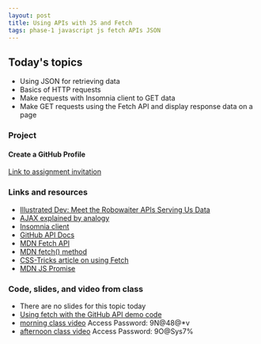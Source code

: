 ```yaml
---
layout: post
title: Using APIs with JS and Fetch
tags: phase-1 javascript js fetch APIs JSON
---
```


## Today's topics

- Using JSON for retrieving data
- Basics of HTTP requests
- Make requests with Insomnia client to GET data
- Make GET requests using the Fetch API and display response data on a page

### Project
#### Create a GitHub Profile

[Link to assignment invitation](https://classroom.github.com/a/NHP3XnJo)

### Links and resources

- [Illustrated Dev: Meet the Robowaiter APIs Serving Us Data](https://illustrated.dev/api)
- [AJAX explained by analogy](https://blog.codeanalogies.com/2018/01/15/ajax-basics-explained-by-working-at-a-fast-food-restaurant/)
- [Insomnia client](https://support.insomnia.rest/article/11-getting-started)
- [GitHub API Docs](https://developer.github.com/v3/)
- [MDN Fetch API](https://developer.mozilla.org/en-US/docs/Web/API/Fetch_API)
- [MDN fetch() method](https://developer.mozilla.org/en-US/docs/Web/API/WindowOrWorkerGlobalScope/fetch)
- [CSS-Tricks article on using Fetch](https://css-tricks.com/using-fetch/)
- [MDN JS Promise](https://developer.mozilla.org/en-US/docs/Web/JavaScript/Reference/Global_Objects/Promise)

### Code, slides, and video from class

- There are no slides for this topic today
- [Using fetch with the GitHub API demo code](https://github.com/momentum-team-1/examples/tree/master/fetch-github-api)
- [morning class video](https://us02web.zoom.us/rec/share/w_5QcLWo0UFJY4WV4VyCarQbQ9vleaa8gSRIqPsMn0wk0sSn-DU2u3C7x3tn4bjF?startTime=1588775569000) Access Password: 9N@48@*v
- [afternoon class video](https://us02web.zoom.us/rec/share/vPFpCLXbrTpLc7PLx0PHBYh4O6W9X6a80XAd_qcNxTpy04_2C7sOxWe1z4GIaTY) Access Password: 9O@Sys7%
